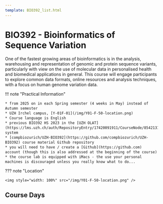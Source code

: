 ```yaml
---
template: BIO392_list.html
---
```


# BIO392 - Bioinformatics of Sequence Variation

One of the fastest growing areas of bioinformatics is in the analysis, warehousing and representation of genomic and protein sequence variants, particularly with view on the use of molecular data in personalised health and biomedical applications in general. This course will engage participants to explore common data formats, online resources and analysis techniques, with a focus on human genome variation data.

!!! note "Practical Information"

	* from 2025 on in each Spring semester (4 weeks in May) instead of Autumn semester
	* UZH Irchel campus, [Y-01F-01](/img/Y01-F-50-location.png)
	* Course language is English
	* previous BIO392 HS 2023 in the [UZH OLAT](https://lms.uzh.ch/auth/RepositoryEntry/17420091911/CourseNode/85421310414617) system
	* [compbiozurich/UZH-BIO392](https://github.com/compbiozurich/UZH-BIO392) course material Github repository
	* you will need to have / create a [Github](https://github.com) account (though this is also addressed at the beginning of the course)
	* the course lab is equipped with iMacs - the use your personal machines is discouraged unless you really know what to do...


??? note "Location"

	<img style="width: 100%" src="/img/Y01-F-50-location.png" />

## Course Days

